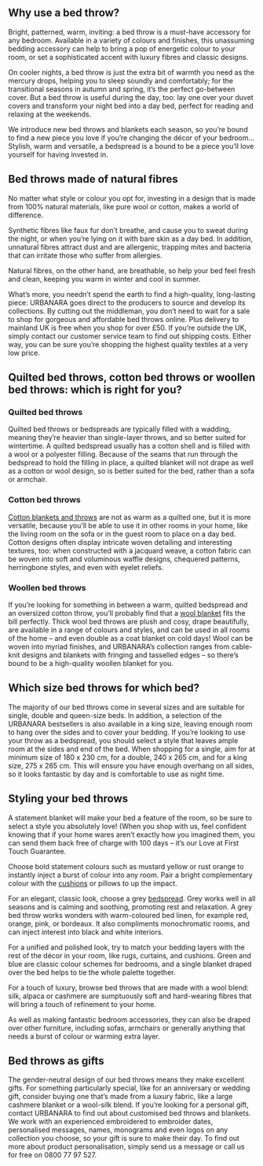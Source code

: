 ## Why use a bed throw?

Bright, patterned, warm, inviting: a bed throw is a must-have accessory for any bedroom. Available in a variety of colours and finishes, this unassuming bedding accessory can help to bring a pop of energetic colour to your room, or set a sophisticated accent with luxury fibres and classic designs.

On cooler nights, a bed throw is just the extra bit of warmth you need as the mercury drops, helping you to sleep soundly and comfortably; for the transitional seasons in autumn and spring, it’s the perfect go-between cover. But a bed throw is useful during the day, too: lay one over your duvet covers and transform your night bed into a day bed, perfect for reading and relaxing at the weekends.

We introduce new bed throws and blankets each season, so you’re bound to find a new piece you love if you’re changing the décor of your bedroom… Stylish, warm and versatile, a bedspread is a bound to be a piece you’ll love yourself for having invested in.

## Bed throws made of natural fibres

No matter what style or colour you opt for, investing in a design that is made from 100% natural materials, like pure wool or cotton, makes a world of difference.

Synthetic fibres like faux fur don’t breathe, and cause you to sweat during the night, or when you’re lying on it with bare skin as a day bed. In addition, unnatural fibres attract dust and are allergenic, trapping mites and bacteria that can irritate those who suffer from allergies.

Natural fibres, on the other hand, are breathable, so help your bed feel fresh and clean, keeping you warm in winter and cool in summer.

What’s more, you needn’t spend the earth to find a high-quality, long-lasting piece: URBANARA goes direct to the producers to source and develop its collections. By cutting out the middleman, you don’t need to wait for a sale to shop for gorgeous and affordable bed throws online. Plus delivery to mainland UK is free when you shop for over £50. If you’re outside the UK, simply contact our customer service team to find out shipping costs. Either way, you can be sure you’re shopping the highest quality textiles at a very low price.

## Quilted bed throws, cotton bed throws or woollen bed throws: which is right for you?

### Quilted bed throws

Quilted bed throws or bedspreads are typically filled with a wadding, meaning they’re heavier than single-layer throws, and so better suited for wintertime. A quilted bedspread usually has a cotton shell and is filled with a wool or a polyester filling. Because of the seams that run through the bedspread to hold the filling in place, a quilted blanket will not drape as well as a cotton or wool design, so is better suited for the bed, rather than a sofa or armchair.

### Cotton bed throws

[Cotton blankets and throws](https://www.urbanara.co.uk/blankets-throws/cotton-blankets) are not as warm as a quilted one, but it is more versatile, because you’ll be able to use it in other rooms in your home, like the living room on the sofa or in the guest room to place on a day bed. Cotton designs often display intricate woven detailing and interesting textures, too: when constructed with a jacquard weave, a cotton fabric can be woven into soft and voluminous waffle designs, chequered patterns, herringbone styles, and even with eyelet reliefs.

### Woollen bed throws

If you’re looking for something in between a warm, quilted bedspread and an oversized cotton throw, you’ll probably find that a [wool blanket](https://www.urbanara.co.uk/blankets-throws/wool-blankets) fits the bill perfectly. Thick wool bed throws are plush and cosy, drape beautifully, are available in a range of colours and styles, and can be used in all rooms of the home – and even double as a coat blanket on cold days! Wool can be woven into myriad finishes, and URBANARA’s collection ranges from cable-knit designs and blankets with fringing and tasselled edges – so there’s bound to be a high-quality woollen blanket for you.

## Which size bed throws for which bed?

The majority of our bed throws come in several sizes and are suitable for single, double and queen-size beds. In addition, a selection of the URBANARA bestsellers is also available in a king size, leaving enough room to hang over the sides and to cover your bedding. If you’re looking to use your throw as a bedspread, you should select a style that leaves ample room at the sides and end of the bed. When shopping for a single, aim for at minimum size of 180 x 230 cm, for a double, 240 x 265 cm, and for a king size, 275 x 265 cm. This will ensure you have enough overhang on all sides, so it looks fantastic by day and is comfortable to use as night time.

## Styling your bed throws

A statement blanket will make your bed a feature of the room, so be sure to select a style you absolutely love! (When you shop with us, feel confident knowing that if your home wares aren’t exactly how you imagined them, you can send them back free of charge with 100 days – it’s our Love at First Touch Guarantee. 

Choose bold statement colours such as mustard yellow or rust orange to instantly inject a burst of colour into any room. Pair a bright complementary colour with the [cushions](https://www.urbanara.co.uk/cushions) or pillows to up the impact.

For an elegant, classic look, choose a grey [bedspread](https://www.urbanara.co.uk/bedspreads-quilts). Grey works well in all seasons and is calming and soothing, promoting rest and relaxation. A grey bed throw works wonders with warm-coloured bed linen, for example red, orange, pink, or bordeaux. It also compliments monochromatic rooms, and can inject interest into black and white interiors.

For a unified and polished look, try to match your bedding layers with the rest of the décor in your room, like rugs, curtains, and cushions. Green and blue are classic colour schemes for bedrooms, and a single blanket draped over the bed helps to tie the whole palette together.

For a touch of luxury, browse bed throws that are made with a wool blend: silk, alpaca or cashmere are sumptuously soft and hard-wearing fibres that will bring a touch of refinement to your home.

As well as making fantastic bedroom accessories, they can also be draped over other furniture, including sofas, armchairs or generally anything that needs a burst of colour or warming extra layer.

## Bed throws as gifts

The gender-neutral design of our bed throws means they make excellent gifts. For something particularly special, like for an anniversary or wedding gift, consider buying one that’s made from a luxury fabric, like a large cashmere blanket or a wool-silk blend. If you’re looking for a personal gift, contact URBANARA to find out about customised bed throws and blankets. We work with an experienced embroidered to embroider dates, personalised messages, names, monograms and even logos on any collection you choose, so your gift is sure to make their day. To find out more about product personalisation, simply send us a message or call us for free on 0800 77 97 527.
